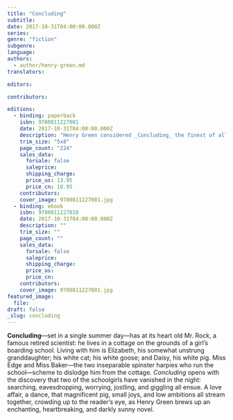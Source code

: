 ```yaml
---
title: "Concluding"
subtitle:
date: 2017-10-31T04:00:00.000Z
series:
genre: "fiction"
subgenre:
language:
authors:
  - author/henry-green.md
translators:

editors:

contributors:

editions:
  - binding: paperback
    isbn: 9780811227001
    date: 2017-10-31T04:00:00.000Z
    description: "Henry Green considered _Concluding_ the finest of all his books "
    trim_size: "5x8"
    page_count: "224"
    sales_data:
      forsale: false
      saleprice:
      shipping_charge:
      price_us: 13.95
      price_cn: 18.95
    contributors:
    cover_image: 9780811227001.jpg
  - binding: ebook
    isbn: 9780811227018
    date: 2017-10-31T04:00:00.000Z
    description: ""
    trim_size: ""
    page_count: ""
    sales_data:
      forsale: false
      saleprice:
      shipping_charge:
      price_us:
      price_cn:
    contributors:
    cover_image: 9780811227001.jpg
featured_image:
  file:
draft: false
_slug: concluding
---
```


**Concluding**—set in a single summer day—has at its heart old Mr. Rock, a famous retired scientist: he lives in a cottage on the grounds of a girl’s boarding school. Living with him is Elizabeth, his somewhat unstrung granddaughter; his white cat; his white goose; and Daisy, his white pig. Miss Edge and Miss Baker—the two inseparable spinster harpies who run the school—scheme to dislodge him from the cottage. _Concluding_ opens with the discovery that two of the schoolgirls have vanished in the night: searching, eavesdropping, worrying, jostling, and giggling all ensue. A love affair, a dance, that magnificent pig, small joys, and low ambitions all stream together, crowding up to the reader’s eye, as Henry Green brews up an enchanting, heartbreaking, and darkly sunny novel.
